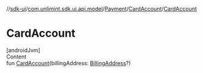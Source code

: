 //[sdk-ui](../../../../index.md)/[com.unlimint.sdk.ui.api.model](../../index.md)/[Payment](../index.md)/[CardAccount](index.md)/[CardAccount](-card-account.md)



# CardAccount  
[androidJvm]  
Content  
fun [CardAccount](-card-account.md)(billingAddress: [BillingAddress](../../../com.unlimint.sdk.ui.api.model.info/-billing-address/index.md)?)  



